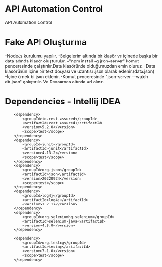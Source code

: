 # API Automation Control
 API Automation Control
 
# Fake API Oluşturma
 -NodeJs kurulumu yapılır.
 -Belgelerim altında bir klasör ve içinede başka bir data adında klasör oluşturulur.
 -"npm install -g json-server" komut penceresinde çalıştırılır.Data klasöründe olduğumuzdan emin oluruz.
 -Data klasörünün içine bir text dosyası ve uzantısı .json olarak eklenir.(data.json)
 -İçine örnek bi json eklenir.
 -Komut penceresinde "json-server --watch db.json" çalıştırılır. Ve Resources altında url alınır.
 
 # Dependencies - Intellij IDEA
 
        <dependency>
            <groupId>io.rest-assured</groupId>
            <artifactId>rest-assured</artifactId>
            <version>5.2.0</version>
            <scope>test</scope>
        </dependency>
        <dependency>
            <groupId>junit</groupId>
            <artifactId>junit</artifactId>
            <version>4.13.2</version>
            <scope>test</scope>
        </dependency>
        <dependency>
            <groupId>org.json</groupId>
            <artifactId>json</artifactId>
            <version>20220924</version>
            <scope>test</scope>
        </dependency>
        <dependency>
            <groupId>log4j</groupId>
            <artifactId>log4j</artifactId>
            <version>1.2.17</version>
        </dependency>
        <dependency>
            <groupId>org.seleniumhq.selenium</groupId>
            <artifactId>selenium-java</artifactId>
            <version>4.5.0</version>
        </dependency>

        <dependency>
            <groupId>org.testng</groupId>
            <artifactId>testng</artifactId>
            <version>7.1.0</version>
            <scope>test</scope>
        </dependency>


